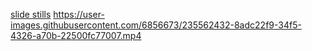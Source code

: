 [slide stills](https://zackees.github.io/dancemoves/slide/index.html)
https://user-images.githubusercontent.com/6856673/235562432-8adc22f9-34f5-4326-a70b-22500fc77007.mp4



